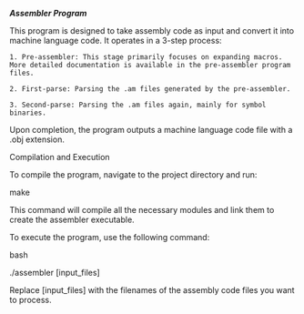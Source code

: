 ***Assembler Program***

This program is designed to take assembly code as input and convert it into machine language code. It operates in a 3-step process:

    1. Pre-assembler: This stage primarily focuses on expanding macros. More detailed documentation is available in the pre-assembler program files.

    2. First-parse: Parsing the .am files generated by the pre-assembler.

    3. Second-parse: Parsing the .am files again, mainly for symbol binaries.

Upon completion, the program outputs a machine language code file with a .obj extension.

Compilation and Execution

To compile the program, navigate to the project directory and run:

make

This command will compile all the necessary modules and link them to create the assembler executable.

To execute the program, use the following command:

bash

./assembler [input_files]

Replace [input_files] with the filenames of the assembly code files you want to process.
